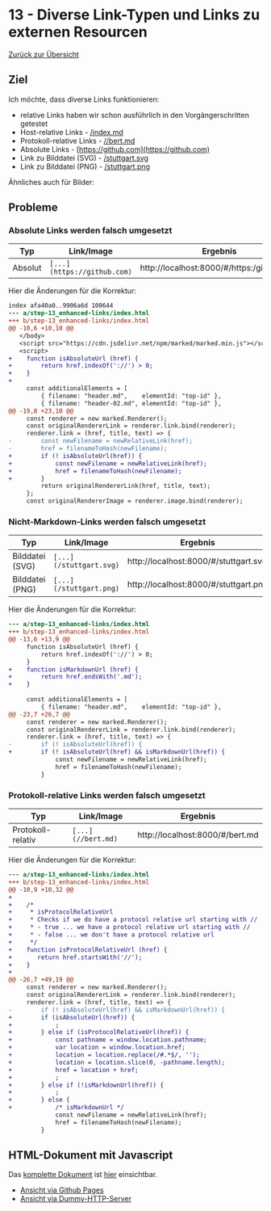 13 - Diverse Link-Typen und Links zu externen Resourcen
=======================================================

[Zurück zur Übersicht][MAIN]

Ziel
----

Ich möchte, dass diverse Links funktionieren:

- relative Links haben wir schon ausführlich in den Vorgängerschritten getestet
- Host-relative Links - [/index.md](/index.md)
- Protokoll-relative Links - [//bert.md](//bert.md)
- Absolute Links - [https://github.com](https://github.com)
- Link zu Bilddatei (SVG) - [/stuttgart.svg](/stuttgart.svg)
- Link zu Bilddatei (PNG) - [/stuttgart.png](/stuttgart.png)

Ähnliches auch für Bilder:

Probleme
--------

### Absolute Links werden falsch umgesetzt

Typ              |Link/Image                  |Ergebnis
-----------------|----------------------------|--------
Absolut          |`[...](https://github.com)` |http://localhost:8000/#/https:/github.com

Hier die Änderungen für die Korrektur:

```diff
index afa40a0..9906a6d 100644
--- a/step-13_enhanced-links/index.html
+++ b/step-13_enhanced-links/index.html
@@ -10,6 +10,10 @@
   </body>
   <script src="https://cdn.jsdelivr.net/npm/marked/marked.min.js"></script>
   <script>
+    function isAbsoluteUrl (href) {
+        return href.indexOf('://') > 0;
+    }
+
     const additionalElements = [
         { filename: "header.md",    elementId: "top-id" },
         { filename: "header-02.md", elementId: "top-id" },
@@ -19,8 +23,10 @@
     const renderer = new marked.Renderer();
     const originalRendererLink = renderer.link.bind(renderer);
     renderer.link = (href, title, text) => {
-        const newFilename = newRelativeLink(href);
-        href = filenameToHash(newFilename);
+        if (! isAbsoluteUrl(href)) {
+            const newFilename = newRelativeLink(href);
+            href = filenameToHash(newFilename);
+        }
         return originalRendererLink(href, title, text);
     };
     const originalRendererImage = renderer.image.bind(renderer);
```

### Nicht-Markdown-Links werden falsch umgesetzt

Typ              |Link/Image                  |Ergebnis
-----------------|----------------------------|--------
Bilddatei (SVG)  |`[...](/stuttgart.svg)`     |http://localhost:8000/#/stuttgart.svg
Bilddatei (PNG)  |`[...](/stuttgart.png)`     |http://localhost:8000/#/stuttgart.png

Hier die Änderungen für die Korrektur:

```diff
--- a/step-13_enhanced-links/index.html
+++ b/step-13_enhanced-links/index.html
@@ -13,6 +13,9 @@
     function isAbsoluteUrl (href) {
         return href.indexOf('://') > 0;
     }
+    function isMarkdownUrl (href) {
+        return href.endsWith('.md');
+    }
 
     const additionalElements = [
         { filename: "header.md",    elementId: "top-id" },
@@ -23,7 +26,7 @@
     const renderer = new marked.Renderer();
     const originalRendererLink = renderer.link.bind(renderer);
     renderer.link = (href, title, text) => {
-        if (! isAbsoluteUrl(href)) {
+        if (! isAbsoluteUrl(href) && isMarkdownUrl(href)) {
             const newFilename = newRelativeLink(href);
             href = filenameToHash(newFilename);
         }
```

### Protokoll-relative Links werden falsch umgesetzt

Typ              |Link/Image                  |Ergebnis
-----------------|----------------------------|--------
Protokoll-relativ|`[...](//bert.md)`          |http://localhost:8000/#/bert.md

Hier die Änderungen für die Korrektur:

```diff
--- a/step-13_enhanced-links/index.html
+++ b/step-13_enhanced-links/index.html
@@ -10,9 +10,32 @@
+
+    /*
+     * isProtocolRelativeUrl
+     * Checks if we do have a protocol relative url starting with //
+     * - true ... we have a protocol relative url starting with //
+     * - false ... we don't have a protocol relative url
+     */
+    function isProtocolRelativeUrl (href) {
+       return href.startsWith('//');
+    }
+
@@ -26,7 +49,19 @@
     const renderer = new marked.Renderer();
     const originalRendererLink = renderer.link.bind(renderer);
     renderer.link = (href, title, text) => {
-        if (! isAbsoluteUrl(href) && isMarkdownUrl(href)) {
+        if (isAbsoluteUrl(href)) {
+            ;
+        } else if (isProtocolRelativeUrl(href)) {
+            const pathname = window.location.pathname;
+            var location = window.location.href;
+            location = location.replace(/#.*$/, '');
+            location = location.slice(0, -pathname.length);
+            href = location + href;
+            ;
+        } else if (!isMarkdownUrl(href)) {
+            ;
+        } else {
+            /* isMarkdownUrl */
             const newFilename = newRelativeLink(href);
             href = filenameToHash(newFilename);
         }
```

HTML-Dokument mit Javascript
----------------------------

Das [komplette Dokument][INDEXHTML] ist [hier][INDEXHTML] einsichtbar.

- [Ansicht via Github Pages][RESULT]
- [Ansicht via Dummy-HTTP-Server][LOCALHOST]

[MAIN]:      ../README.md
[BASE]:      ../step-12_smp/smp/index.html
[INDEXHTML]: index.html
[LOCALHOST]: http://localhost:8000/smp/
[RESULT]:    https://uli-heller.github.io/static-markdown-publisher/step-13_enhances-links/index.html
